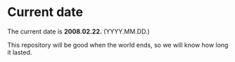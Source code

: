 # Current date

The current date is **2008.02.22.** (YYYY.MM.DD.)

This repository will be good when the world ends, so we will know how long it lasted.